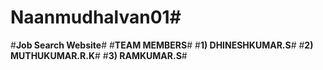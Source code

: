 # Naanmudhalvan01#
#**Job Search Website**#
#**TEAM MEMBERS**#
#**1) DHINESHKUMAR.S**#
#**2) MUTHUKUMAR.R.K**#
#**3) RAMKUMAR.S**#
